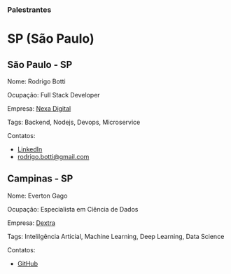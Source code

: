 ### Palestrantes

# SP (São Paulo)

## São Paulo - SP

Nome: Rodrigo Botti

Ocupação: Full Stack Developer

Empresa: [Nexa Digital](https://www.linkedin.com/company/nexadigital/)

Tags: Backend, Nodejs, Devops, Microservice

Contatos: 
- [LinkedIn](https://www.linkedin.com/in/rodrigo-botti/)
- rodrigo.botti@gmail.com

## Campinas - SP 

Nome: Everton Gago

Ocupação: Especialista em Ciência de Dados

Empresa: [Dextra](https://dextra.com.br/pt/)

Tags: Intelilgência Articial, Machine Learning, Deep Learning, Data Science

Contatos: 
- [GitHub](https://github.com/evertongago)
